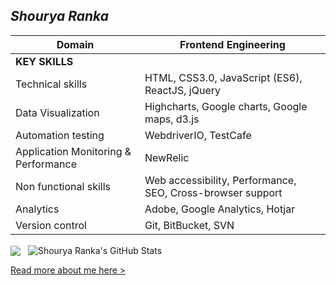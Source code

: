 ## *Shourya Ranka*

| Domain | Frontend Engineering |
| ------- | --------|
| **KEY SKILLS** | |
Technical skills | HTML, CSS3.0, JavaScript (ES6), ReactJS, jQuery
Data Visualization | Highcharts, Google charts, Google maps, d3.js
Automation testing | WebdriverIO, TestCafe
Application Monitoring & Performance | NewRelic
Non functional skills | Web accessibility, Performance, SEO, Cross-browser support
Analytics | Adobe, Google Analytics, Hotjar
Version control | Git, BitBucket, SVN

 
<img src="https://github-readme-stats.vercel.app/api/top-langs/?username=sranka23"  style="margin-right: 8px; vertical-align: middle;" />

 <img src="https://github-readme-stats.vercel.app/api?username=sranka23&show_icons=true&line_height=27&count_private=true" alt="Shourya Ranka's GitHub Stats" style="margin-right: 8px; vertical-align: middle;" />
 
[Read more about me here >](https://flowcv.me/shourya-ranka)
